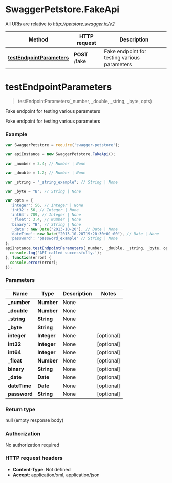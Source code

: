 # SwaggerPetstore.FakeApi

All URIs are relative to *http://petstore.swagger.io/v2*

Method | HTTP request | Description
------------- | ------------- | -------------
[**testEndpointParameters**](FakeApi.md#testEndpointParameters) | **POST** /fake | Fake endpoint for testing various parameters


<a name="testEndpointParameters"></a>
# **testEndpointParameters**
> testEndpointParameters(_number, _double, _string, _byte, opts)

Fake endpoint for testing various parameters

Fake endpoint for testing various parameters

### Example
```javascript
var SwaggerPetstore = require('swagger-petstore');

var apiInstance = new SwaggerPetstore.FakeApi();

var _number = 3.4; // Number | None

var _double = 1.2; // Number | None

var _string = "_string_example"; // String | None

var _byte = "B"; // String | None

var opts = { 
  'integer': 56, // Integer | None
  'int32': 56, // Integer | None
  'int64': 789, // Integer | None
  '_float': 3.4, // Number | None
  'binary': "B", // String | None
  '_date': new Date("2013-10-20"), // Date | None
  'dateTime': new Date("2013-10-20T19:20:30+01:00"), // Date | None
  'password': "password_example" // String | None
};
apiInstance.testEndpointParameters(_number, _double, _string, _byte, opts).then(function() {
  console.log('API called successfully.');
}, function(error) {
  console.error(error);
});

```

### Parameters

Name | Type | Description  | Notes
------------- | ------------- | ------------- | -------------
 **_number** | **Number**| None | 
 **_double** | **Number**| None | 
 **_string** | **String**| None | 
 **_byte** | **String**| None | 
 **integer** | **Integer**| None | [optional] 
 **int32** | **Integer**| None | [optional] 
 **int64** | **Integer**| None | [optional] 
 **_float** | **Number**| None | [optional] 
 **binary** | **String**| None | [optional] 
 **_date** | **Date**| None | [optional] 
 **dateTime** | **Date**| None | [optional] 
 **password** | **String**| None | [optional] 

### Return type

null (empty response body)

### Authorization

No authorization required

### HTTP request headers

 - **Content-Type**: Not defined
 - **Accept**: application/xml, application/json

